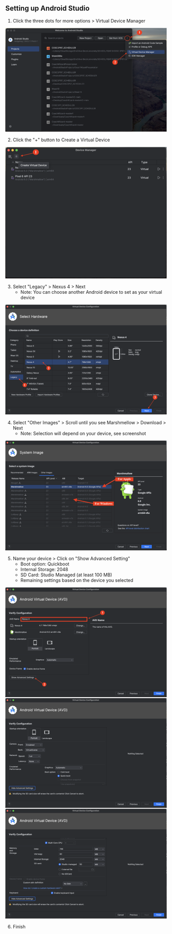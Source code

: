 ## Setting up Android Studio
1. Click the three dots for more options > Virtual Device Manager

![1](Screenshots/1.png)

2. Click the "+" button to Create a Virtual Device

![1](Screenshots/2.png)

3. Select "Legacy" > Nexus 4 > Next
    - Note: You can choose another Android device to set as your virtual device

![1](Screenshots/3.png)

4. Select "Other Images" > Scroll until you see Marshmellow > Download > Next
    - Note: Selection will depend on your device, see screenshot

![1](Screenshots/4.png)

5. Name your device > Click on "Show Advanced Setting"
    - Boot option: Quickboot
    - Internal Storage: 2048
    - SD Card: Studio Managed (at least 100 MB)
    - Remaining settings based on the device you selected

![1](Screenshots/5.png)
![1](Screenshots/6.png)
![1](Screenshots/7.png)

6. Finish
